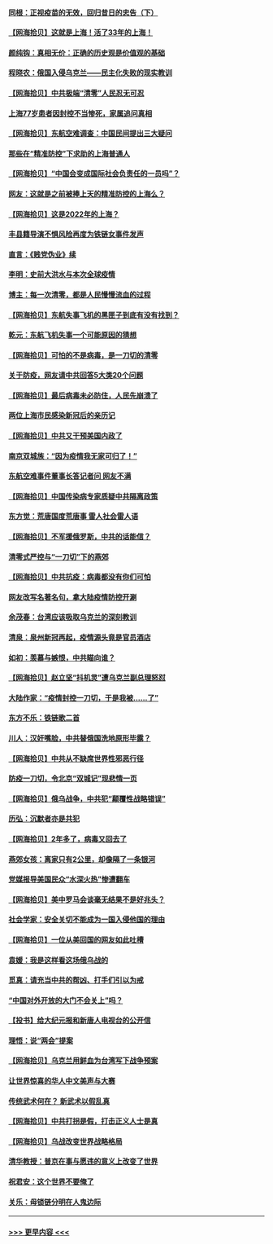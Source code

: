 #### [同根：正视疫苗的无效，回归昔日的忠告（下）](../pages/nsc993/n13688756.md?t=04030609) 
#### [【网海拾贝】这就是上海！活了33年的上海！](../pages/nsc993/n13688654.md?t=04030609) 
#### [颜纯钩：真相无价：正确的历史观是价值观的基础](../pages/nsc993/n13688555.md?t=04030609) 
#### [程晓农：俄国入侵乌克兰——民主化失败的现实教训](../pages/nsc993/n13686006.md?t=04030609) 
#### [【网海拾贝】中共极端“清零”人民忍无可忍](../pages/nsc993/n13685914.md?t=04030609) 
#### [上海77岁患者因封控不当惨死，家属追问真相](../pages/nsc993/n13685891.md?t=04030609) 
#### [【网海拾贝】东航空难调查：中国民间提出三大疑问](../pages/nsc993/n13683137.md?t=04030609) 
#### [那些在“精准防控”下求助的上海普通人](../pages/nsc993/n13683088.md?t=04030609) 
#### [【网海拾贝】“中国会变成国际社会负责任的一员吗”？](../pages/nsc993/n13680707.md?t=04030609) 
#### [网友：这就是之前被捧上天的精准防控的上海么？](../pages/nsc993/n13680287.md?t=04030609) 
#### [【网海拾贝】这是2022年的上海？](../pages/nsc993/n13678253.md?t=04030609) 
#### [丰县籍导演不惧风险再度为铁链女事件发声](../pages/nsc993/n13678215.md?t=04030609) 
#### [直言：《贱党伪业》续](../pages/nsc993/n13678056.md?t=04030609) 
#### [李明：史前大洪水与本次全球疫情](../pages/nsc993/n13677332.md?t=04030609) 
#### [博主：每一次清零，都是人民慢慢流血的过程](../pages/nsc993/n13676078.md?t=04030609) 
#### [【网海拾贝】东航失事飞机的黑匣子到底有没有找到？](../pages/nsc993/n13676034.md?t=04030609) 
#### [乾元：东航飞机失事一个可能原因的猜想](../pages/nsc993/n13675834.md?t=04030609) 
#### [【网海拾贝】可怕的不是病毒，是一刀切的清零](../pages/nsc993/n13674403.md?t=04030609) 
#### [关于防疫，网友请中共回答5大类20个问题](../pages/nsc993/n13674318.md?t=04030609) 
#### [【网海拾贝】最后病毒未必防住，人民先崩溃了](../pages/nsc993/n13672307.md?t=04030609) 
#### [两位上海市民感染新冠后的亲历记](../pages/nsc993/n13672217.md?t=04030609) 
#### [【网海拾贝】中共又干预美国内政了](../pages/nsc993/n13669564.md?t=04030609) 
#### [南京双城族：“因为疫情我无家可归了！”](../pages/nsc993/n13669511.md?t=04030609) 
#### [东航空难事件董事长答记者问 网友不满](../pages/nsc993/n13669436.md?t=04030609) 
#### [【网海拾贝】中国传染病专家质疑中共隔离政策](../pages/nsc993/n13667190.md?t=04030609) 
#### [东方觉：荒唐国度荒唐事 雷人社会雷人语](../pages/nsc993/n13666926.md?t=04030609) 
#### [【网海拾贝】不军援俄罗斯，中共的话能信？](../pages/nsc993/n13664594.md?t=04030609) 
#### [清零式严控与“一刀切”下的燕郊](../pages/nsc993/n13664450.md?t=04030609) 
#### [【网海拾贝】中共抗疫：病毒都没有你们可怕](../pages/nsc993/n13662063.md?t=04030609) 
#### [网友改写名著名句，拿大陆疫情防控开涮](../pages/nsc993/n13661999.md?t=04030609) 
#### [余茂春：台湾应该吸取乌克兰的深刻教训](../pages/nsc993/n13661829.md?t=04030609) 
#### [清泉：泉州新冠再起，疫情源头竟是官员酒店](../pages/nsc993/n13660898.md?t=04030609) 
#### [如初：羡慕与嫉恨，中共瞄向谁？](../pages/nsc993/n13660773.md?t=04030609) 
#### [【网海拾贝】赵立坚“抖机灵”遭乌克兰副总理怒怼](../pages/nsc993/n13659660.md?t=04030609) 
#### [大陆作家：“疫情封控一刀切，于是我被……了”](../pages/nsc993/n13659323.md?t=04030609) 
#### [东方不乐：铁链歌二首](../pages/nsc993/n13659123.md?t=04030609) 
#### [川人：汉奸嘴脸，中共替俄国洗地原形毕露？](../pages/nsc993/n13657995.md?t=04030609) 
#### [【网海拾贝】中共从不缺席世界性邪恶行径](../pages/nsc993/n13657799.md?t=04030609) 
#### [防疫一刀切，令北京“双城记”现悲情一页](../pages/nsc993/n13657746.md?t=04030609) 
#### [【网海拾贝】俄乌战争，中共犯“颠覆性战略错误”](../pages/nsc993/n13655760.md?t=04030609) 
#### [历弘：沉默者亦是共犯](../pages/nsc993/n13652799.md?t=04030609) 
#### [【网海拾贝】2年多了，病毒又回去了](../pages/nsc993/n13652629.md?t=04030609) 
#### [燕郊女孩：离家只有2公里，却像隔了一条银河](../pages/nsc993/n13652450.md?t=04030609) 
#### [党媒报导美国民众“水深火热”惨遭翻车](../pages/nsc993/n13649966.md?t=04030609) 
#### [【网海拾贝】美中罗马会谈毫无结果不是好兆头？](../pages/nsc993/n13649860.md?t=04030609) 
#### [社会学家：安全关切不能成为一国入侵他国的理由](../pages/nsc993/n13649744.md?t=04030609) 
#### [【网海拾贝】一位从美回国的网友如此吐槽](../pages/nsc993/n13647381.md?t=04030609) 
#### [袁媛：我是这样看这场俄乌战的](../pages/nsc993/n13644892.md?t=04030609) 
#### [觅真：请充当中共的帮凶、打手们引以为戒](../pages/nsc993/n13644228.md?t=04030609) 
#### [“中国对外开放的大门不会关上”吗？](../pages/nsc993/n13644191.md?t=04030609) 
#### [【投书】给大纪元报和新唐人电视台的公开信](../pages/nsc993/n13644124.md?t=04030609) 
#### [理悟：说“两会”提案](../pages/nsc993/n13643927.md?t=04030609) 
#### [【网海拾贝】乌克兰用鲜血为台湾写下战争预案](../pages/nsc993/n13643578.md?t=04030609) 
#### [让世界惊喜的华人中文美声与大赛](../pages/nsc993/n13641647.md?t=04030609) 
#### [传统武术何在？ 新武术以假乱真](../pages/nsc993/n13641615.md?t=04030609) 
#### [【网海拾贝】中共打拐是假，打击正义人士是真](../pages/nsc993/n13641238.md?t=04030609) 
#### [【网海拾贝】乌战改变世界战略格局](../pages/nsc993/n13639171.md?t=04030609) 
#### [清华教授：普京在事与愿违的意义上改变了世界](../pages/nsc993/n13639019.md?t=04030609) 
#### [祝君安：这个世界不要俺了](../pages/nsc993/n13638903.md?t=04030609) 
#### [关乐：母锁链分明在人鬼边际](../pages/nsc993/n13637601.md?t=04030609) 

----
#### [ >>> 更早内容 <<< ](../indexes/nsc993-earlier.md)

